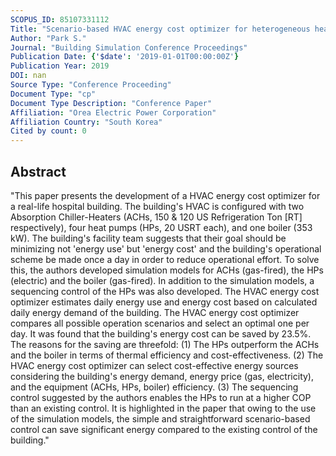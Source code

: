 ```yaml
---
SCOPUS_ID: 85107331112
Title: "Scenario-based HVAC energy cost optimizer for heterogeneous heat-source systems of real-life hospital building"
Author: "Park S."
Journal: "Building Simulation Conference Proceedings"
Publication Date: {'$date': '2019-01-01T00:00:00Z'}
Publication Year: 2019
DOI: nan
Source Type: "Conference Proceeding"
Document Type: "cp"
Document Type Description: "Conference Paper"
Affiliation: "Orea Electric Power Corporation"
Affiliation Country: "South Korea"
Cited by count: 0
---
```


## Abstract
"This paper presents the development of a HVAC energy cost optimizer for a real-life hospital building. The building's HVAC is configured with two Absorption Chiller-Heaters (ACHs, 150 & 120 US Refrigeration Ton [RT] respectively), four heat pumps (HPs, 20 USRT each), and one boiler (353 kW). The building's facility team suggests that their goal should be minimizing not 'energy use' but 'energy cost' and the building's operational scheme be made once a day in order to reduce operational effort. To solve this, the authors developed simulation models for ACHs (gas-fired), the HPs (electric) and the boiler (gas-fired). In addition to the simulation models, a sequencing control of the HPs was also developed. The HVAC energy cost optimizer estimates daily energy use and energy cost based on calculated daily energy demand of the building. The HVAC energy cost optimizer compares all possible operation scenarios and select an optimal one per day. It was found that the building's energy cost can be saved by 23.5%. The reasons for the saving are threefold: (1) The HPs outperform the ACHs and the boiler in terms of thermal efficiency and cost-effectiveness. (2) The HVAC energy cost optimizer can select cost-effective energy sources considering the building's energy demand, energy price (gas, electricity), and the equipment (ACHs, HPs, boiler) efficiency. (3) The sequencing control suggested by the authors enables the HPs to run at a higher COP than an existing control. It is highlighted in the paper that owing to the use of the simulation models, the simple and straightforward scenario-based control can save significant energy compared to the existing control of the building."
